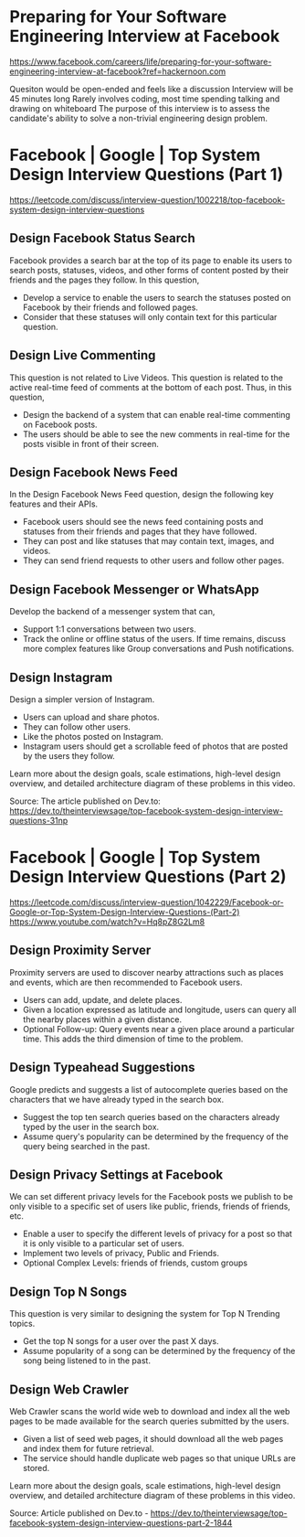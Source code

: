 # Preparing for Your Software Engineering Interview at Facebook
https://www.facebook.com/careers/life/preparing-for-your-software-engineering-interview-at-facebook?ref=hackernoon.com

Quesiton would be open-ended and feels like a discussion
Interview will be 45 minutes long
Rarely involves coding, most time spending talking and drawing on whiteboard
The purpose of this interview is to assess the candidate's ability to solve a non-trivial engineering design problem.



# Facebook | Google | Top System Design Interview Questions (Part 1)
https://leetcode.com/discuss/interview-question/1002218/top-facebook-system-design-interview-questions

## Design Facebook Status Search
Facebook provides a search bar at the top of its page to enable its users to search posts, statuses, videos, and other forms of content posted by their friends and the pages they follow. In this question,

 - Develop a service to enable the users to search the statuses posted on Facebook by their friends and followed pages.
 - Consider that these statuses will only contain text for this particular question.

## Design Live Commenting
This question is not related to Live Videos. This question is related to the active real-time feed of comments at the bottom of each post. Thus, in this question,

 - Design the backend of a system that can enable real-time commenting on Facebook posts.
 - The users should be able to see the new comments in real-time for the posts visible in front of their screen.

## Design Facebook News Feed
In the Design Facebook News Feed question, design the following key features and their APIs.

 - Facebook users should see the news feed containing posts and statuses from their friends and pages that they have followed.
 - They can post and like statuses that may contain text, images, and videos.
 - They can send friend requests to other users and follow other pages.

## Design Facebook Messenger or WhatsApp
Develop the backend of a messenger system that can,

 - Support 1:1 conversations between two users.
 - Track the online or offline status of the users.
If time remains, discuss more complex features like Group conversations and Push notifications.


## Design Instagram
Design a simpler version of Instagram.

 - Users can upload and share photos.
 - They can follow other users.
 - Like the photos posted on Instagram.
 - Instagram users should get a scrollable feed of photos that are posted by the users they follow.

Learn more about the design goals, scale estimations, high-level design overview, and detailed architecture diagram of these problems in this video.

Source: The article published on Dev.to: https://dev.to/theinterviewsage/top-facebook-system-design-interview-questions-31np






# Facebook | Google | Top System Design Interview Questions (Part 2)
https://leetcode.com/discuss/interview-question/1042229/Facebook-or-Google-or-Top-System-Design-Interview-Questions-(Part-2)
https://www.youtube.com/watch?v=Hq8pZ8G2Lm8


## Design Proximity Server
Proximity servers are used to discover nearby attractions such as places and events, which are then recommended to Facebook users.

- Users can add, update, and delete places.
- Given a location expressed as latitude and longitude, users can query all the nearby places within a given distance.
- Optional Follow-up: Query events near a given place around a particular time. This adds the third dimension of time to the problem.

## Design Typeahead Suggestions
Google predicts and suggests a list of autocomplete queries based on the characters that we have already typed in the search box.

- Suggest the top ten search queries based on the characters already typed by the user in the search box.
- Assume query's popularity can be determined by the frequency of the query being searched in the past.

## Design Privacy Settings at Facebook
We can set different privacy levels for the Facebook posts we publish to be only visible to a specific set of users like public, friends, friends of friends, etc.

- Enable a user to specify the different levels of privacy for a post so that it is only visible to a particular set of users.
- Implement two levels of privacy, Public and Friends.
- Optional Complex Levels: friends of friends, custom groups

## Design Top N Songs
This question is very similar to designing the system for Top N Trending topics.

- Get the top N songs for a user over the past X days.
- Assume popularity of a song can be determined by the frequency of the song being listened to in the past.

## Design Web Crawler
Web Crawler scans the world wide web to download and index all the web pages to be made available for the search queries submitted by the users.

- Given a list of seed web pages, it should download all the web pages and index them for future retrieval.
- The service should handle duplicate web pages so that unique URLs are stored.

Learn more about the design goals, scale estimations, high-level design overview, and detailed architecture diagram of these problems in this video.

Source: Article published on Dev.to - https://dev.to/theinterviewsage/top-facebook-system-design-interview-questions-part-2-1844